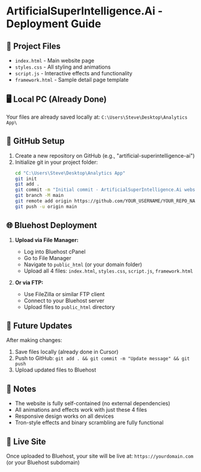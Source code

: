 # ArtificialSuperIntelligence.Ai - Deployment Guide

## 📁 Project Files
- `index.html` - Main website page
- `styles.css` - All styling and animations
- `script.js` - Interactive effects and functionality
- `framework.html` - Sample detail page template

## 🖥️ Local PC (Already Done)
Your files are already saved locally at:
`C:\Users\Steve\Desktop\Analytics App\`

## 🐙 GitHub Setup
1. Create a new repository on GitHub (e.g., "artificial-superintelligence-ai")
2. Initialize git in your project folder:
   ```bash
   cd "C:\Users\Steve\Desktop\Analytics App"
   git init
   git add .
   git commit -m "Initial commit - ArtificialSuperIntelligence.Ai website"
   git branch -M main
   git remote add origin https://github.com/YOUR_USERNAME/YOUR_REPO_NAME.git
   git push -u origin main
   ```

## 🌐 Bluehost Deployment
1. **Upload via File Manager:**
   - Log into Bluehost cPanel
   - Go to File Manager
   - Navigate to `public_html` (or your domain folder)
   - Upload all 4 files: `index.html`, `styles.css`, `script.js`, `framework.html`

2. **Or via FTP:**
   - Use FileZilla or similar FTP client
   - Connect to your Bluehost server
   - Upload files to `public_html` directory

## 🔄 Future Updates
After making changes:
1. Save files locally (already done in Cursor)
2. Push to GitHub: `git add . && git commit -m "Update message" && git push`
3. Upload updated files to Bluehost

## 📝 Notes
- The website is fully self-contained (no external dependencies)
- All animations and effects work with just these 4 files
- Responsive design works on all devices
- Tron-style effects and binary scrambling are fully functional

## 🎯 Live Site
Once uploaded to Bluehost, your site will be live at:
`https://yourdomain.com` (or your Bluehost subdomain)
